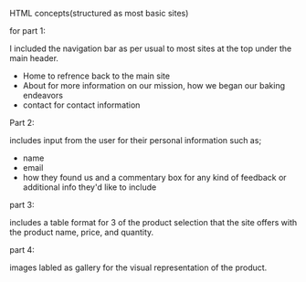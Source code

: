 
HTML concepts(structured as most basic sites)

for part 1:

I included the navigation bar as per usual to most sites at the top under the main header.

- Home to refrence back to the main site 
- About for more information on our mission, how we began our baking endeavors
- contact for contact information

Part 2:

includes input from the user for their personal information such as;
 - name
 - email
 - how they found us 
 and a commentary box for any kind of feedback or additional info they'd like to include 

 part 3:

includes a table format for 3 of the product selection that the site offers with the product name, price, and quantity.

part 4:

images labled as gallery for the visual representation of the product.

